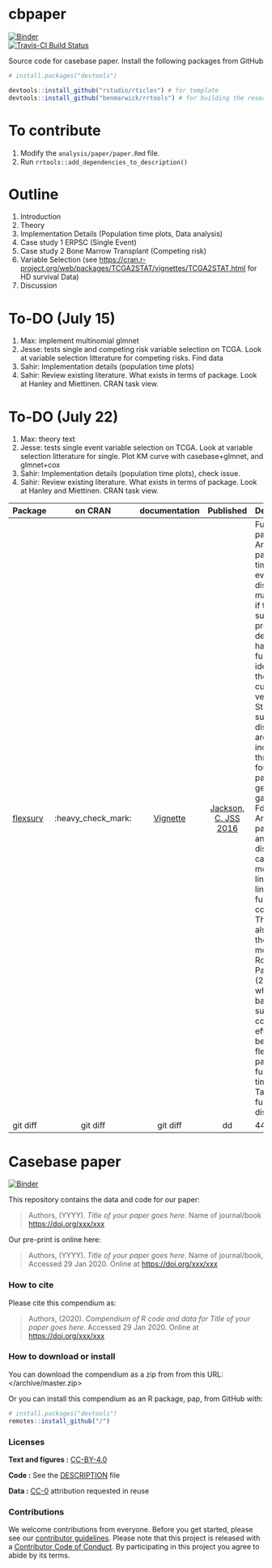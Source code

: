 
<!-- README.md is generated from README.Rmd. Please edit that file -->

# cbpaper

[![Binder](http://mybinder.org/badge.svg)](http://beta.mybinder.org/v2/gh/sahirbhatnagar/cbpaper/master?urlpath=rstudio)  
[![Travis-CI Build
Status](https://travis-ci.org/sahirbhatnagar/cbpaper.svg?branch=master)](https://travis-ci.org/sahirbhatnagar/cbpaper)

Source code for casebase paper. Install the following packages from
GitHub

``` r
# install.packages("devtools")

devtools::install_github("rstudio/rticles") # for template
devtools::install_github("benmarwick/rrtools") # for building the research compendium/docker container
```

# To contribute

1.  Modify the `analysis/paper/paper.Rmd` file.
2.  Run `rrtools::add_dependencies_to_description()`

# Outline

1.  Introduction
2.  Theory
3.  Implementation Details (Population time plots, Data analysis)
4.  Case study 1 ERPSC (Single Event)
5.  Case study 2 Bone Marrow Transplant (Competing risk)
6.  Variable Selection (see
    <https://cran.r-project.org/web/packages/TCGA2STAT/vignettes/TCGA2STAT.html>
    for HD survival Data)
7.  Discussion

# To-DO (July 15)

1)  Max: implement multinomial glmnet
2)  Jesse: tests single and competing risk variable selection on TCGA.
    Look at variable selection litterature for competing risks. Find
    data
3)  Sahir: Implementation details (population time plots)
4)  Sahir: Review existing literature. What exists in terms of package.
    Look at Hanley and Miettinen. CRAN task view.

# To-DO (July 22)

1)  Max: theory text
2)  Jesse: tests single event variable selection on TCGA. Look at
    variable selection litterature for single. Plot KM curve with
    casebase+glmnet, and glmnet+cox
3)  Sahir: Implementation details (population time plots), check issue.
4)  Sahir: Review existing literature. What exists in terms of package.
    Look at Hanley and Miettinen. CRAN task
view.

| Package                                                 |       on CRAN        |                                    documentation                                    |                               Published                                | Description                                                                                                                                                                                                                                                                                                                                                                                                                                                                                                                                                                                                                                              |                                                                        Function call                                                                         |
| :------------------------------------------------------ | :------------------: | :---------------------------------------------------------------------------------: | :--------------------------------------------------------------------: | :------------------------------------------------------------------------------------------------------------------------------------------------------------------------------------------------------------------------------------------------------------------------------------------------------------------------------------------------------------------------------------------------------------------------------------------------------------------------------------------------------------------------------------------------------------------------------------------------------------------------------------------------------- | :----------------------------------------------------------------------------------------------------------------------------------------------------------: |
| [flexsurv](https://cran.r-project.org/package=flexsurv) | :heavy\_check\_mark: | [Vignette](https://cran.r-project.org/web/packages/flexsurv/vignettes/flexsurv.pdf) | [Jackson, C. JSS 2016](https://www.jstatsoft.org/article/view/v070i08) | Fully-parametric. Any parametric time-to-event distribution may be fitted if the user supplies a probability density or hazard function, and ideally also their cumulative versions. Standard survival distributions are built in, including the three and four-parameter generalized gamma and Fdistributions. Any parameter of any distribution can be modelled as a linear or log-linear function of covariates. The package also includes the spline model of Royston and Parmar (2002), in which both baseline survival and covariate effects can be arbitrarily flexible parametric functions of time. See Table 1 for full list of distributions. | `flexsurvreg(Surv(recyrs, censrec) ~ group, data = bc, dist = "gengamma")` `flexsurvspline(Surv(recyrs, censrec) ~ group, data = bc, k = 1, scale = "odds")` |
| git diff                                                |       git diff       |                                      git diff                                       |                                   dd                                   | 44                                                                                                                                                                                                                                                                                                                                                                                                                                                                                                                                                                                                                                                       |                                                                              dd                                                                              |

# Casebase paper

[![Binder](https://mybinder.org/badge_logo.svg)](https://mybinder.org/v2/gh///master?urlpath=rstudio)

This repository contains the data and code for our paper:

> Authors, (YYYY). *Title of your paper goes here*. Name of journal/book
> <https://doi.org/xxx/xxx>

Our pre-print is online here:

> Authors, (YYYY). *Title of your paper goes here*. Name of
> journal/book, Accessed 29 Jan 2020. Online at
> <https://doi.org/xxx/xxx>

### How to cite

Please cite this compendium as:

> Authors, (2020). *Compendium of R code and data for Title of your
> paper goes here*. Accessed 29 Jan 2020. Online at
> <https://doi.org/xxx/xxx>

### How to download or install

You can download the compendium as a zip from from this URL:
</archive/master.zip>

Or you can install this compendium as an R package, pap, from GitHub
with:

``` r
# install.packages("devtools")
remotes::install_github("/")
```

### Licenses

**Text and figures :**
[CC-BY-4.0](http://creativecommons.org/licenses/by/4.0/)

**Code :** See the [DESCRIPTION](DESCRIPTION) file

**Data :** [CC-0](http://creativecommons.org/publicdomain/zero/1.0/)
attribution requested in reuse

### Contributions

We welcome contributions from everyone. Before you get started, please
see our [contributor guidelines](CONTRIBUTING.md). Please note that this
project is released with a [Contributor Code of Conduct](CONDUCT.md). By
participating in this project you agree to abide by its terms.
